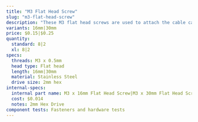 ```yaml
---
title: "M3 Flat Head Screw"
slug: "m3-flat-head-screw"
description: "These M3 flat head screws are used to attach the cable carriers to the cable carrier mounts."
variants: 16mm|30mm
price: $0.15|$0.25
quantity:
  standard: 8|2
  xl: 8|2
specs:
  threads: M3 x 0.5mm
  head type: Flat head
  length: 16mm|30mm
  material: Stainless Steel
  drive size: 2mm hex
internal-specs:
  internal part name: M3 x 16mm Flat Head Screw|M3 x 30mm Flat Head Screw
  cost: $0.014
  notes: 2mm Hex Drive
component tests: Fasteners and hardware tests
---
```

